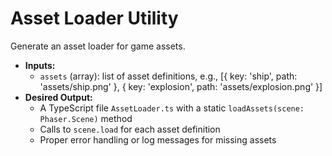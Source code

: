 # Asset Loader Utility

Generate an asset loader for game assets.

- **Inputs:**
  - `assets` (array): list of asset definitions, e.g., [{ key: 'ship', path: 'assets/ship.png' }, { key: 'explosion', path: 'assets/explosion.png' }]
- **Desired Output:**
  - A TypeScript file `AssetLoader.ts` with a static `loadAssets(scene: Phaser.Scene)` method
  - Calls to `scene.load` for each asset definition
  - Proper error handling or log messages for missing assets
